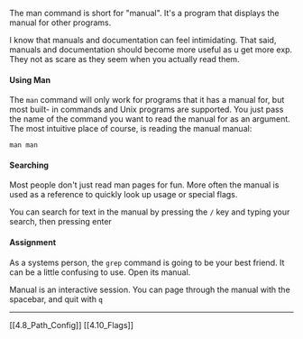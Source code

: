 The man command is short for "manual".
It's a program that displays the manual for  other programs.

I know that manuals and documentation can feel intimidating.
That said, manuals and documentation should become more useful as u get more exp.
They not as scare as they seem when you actually read them.

#### Using Man
The ```man``` command will only work for programs that it has a manual for, but most built-
in commands and Unix programs are supported.
You just pass the name of the command you want to read the manual for as an argument.
The most intuitive place of course, is reading the manual manual:

```
man man
```

#### Searching
Most people don't just read man pages for fun. 
More often the manual is used as a reference to quickly look up usage or special flags.

You can search for text in the manual by pressing the ```/``` key and typing your search,
then pressing enter

#### Assignment
As a systems person, the ```grep``` command is going to be your best friend.
It can be a little confusing to use.
Open its manual.

Manual is an interactive session.
You can page through the manual with the spacebar, and quit with ```q``` 

---
[[4.8_Path_Config]]
[[4.10_Flags]]